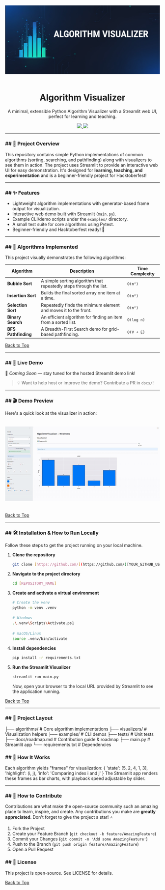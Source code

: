 <a name="top"></a>

<div align="center">
  <img src="assets/banner.png" alt="Project Banner">
</div>
<br/>

<div align="center">
  <h1>
    Algorithm Visualizer
  </h1>
  <p>
    A minimal, extensible Python Algorithm Visualizer with a Streamlit web UI, perfect for learning and teaching.
  </p>
  
  <a href="https://github.com/your-username/your-repo/stargazers">
    <img src="https://img.shields.io/github/stars/your-username/your-repo?style=for-the-badge" />
  </a>
  <a href="#">
    <img src="https://img.shields.io/badge/Hacktoberfest-2025-blue?style=for-the-badge" />
  </a>

</div>

---

### ## 📝 Project Overview

This repository contains simple Python implementations of common algorithms (sorting, searching, and pathfinding) along with visualizers to see them in action. The project uses Streamlit to provide an interactive web UI for easy demonstration. It's designed for **learning, teaching, and experimentation** and is a beginner-friendly project for Hacktoberfest!

---

### ## ✨ Features

* Lightweight algorithm implementations with generator-based frame output for visualization.
* Interactive web demo built with Streamlit (`main.py`).
* Example CLI/demo scripts under the `examples/` directory.
* A small test suite for core algorithms using Pytest.
* Beginner-friendly and Hacktoberfest ready! 🎃

---

### ## 🧠 Algorithms Implemented

This project visually demonstrates the following algorithms:

| Algorithm          | Description                                                    | Time Complexity |
| ------------------ | -------------------------------------------------------------- | --------------- |
| **Bubble Sort** | A simple sorting algorithm that repeatedly steps through the list. | `O(n²)`         |
| **Insertion Sort** | Builds the final sorted array one item at a time.              | `O(n²)`         |
| **Selection Sort** | Repeatedly finds the minimum element and moves it to the front. | `O(n²)`         |
| **Binary Search** | An efficient algorithm for finding an item from a sorted list.   | `O(log n)`      |
| **BFS Pathfinding**| A Breadth-First Search demo for grid-based pathfinding.        | `O(V + E)`      |

[Back to Top](#top)

---

### ## 🚀 Live Demo

🚧 *Coming Soon* — stay tuned for the hosted Streamlit demo link!  

> 💡 Want to help host or improve the demo? Contribute a PR in `docs/`!

---

### ## 🎬 Demo Preview  

Here's a quick look at the visualizer in action:

![Demo GIF](./assets/demo.gif)

[Back to Top](#top)

---

### ## 🛠️ Installation & How to Run Locally

Follow these steps to get the project running on your local machine.

1.  **Clone the repository**
    ```sh
    git clone [https://github.com/](https://github.com/)[YOUR_GITHUB_USERNAME]/[REPOSITORY_NAME].git
    ```
2.  **Navigate to the project directory**
    ```sh
    cd [REPOSITORY_NAME]
    ```
3.  **Create and activate a virtual environment**
    ```sh
    # Create the venv
    python -m venv .venv
    
    # Windows
    .\.venv\Scripts\Activate.ps1

    # macOS/Linux
    source .venv/bin/activate
    ```
4.  **Install dependencies**
    ```sh
    pip install -r requirements.txt
    ```
5.  **Run the Streamlit Visualizer**
    ```sh
    streamlit run main.py
    ```
    Now, open your browser to the local URL provided by Streamlit to see the application running.

[Back to Top](#top)

---

### ## 🧠 Project Layout

├── algorithms/       # Core algorithm implementations
├── visualizers/      # Visualization helpers
├── examples/         # CLI demos
├── tests/            # Unit tests
├── docs/roadmap.md   # Contribution guide & roadmap
├── main.py           # Streamlit app
└── requirements.txt  # Dependencies

### ## 🧩 How It Works

Each algorithm yields "frames" for visualization:
{
    'state': [5, 2, 4, 1, 3],
    'highlight': (i, j),
    'info': 'Comparing index i and j'
}
The Streamlit app renders these frames as bar charts, with playback speed adjustable by slider.

---

### ## 🙌 How to Contribute

Contributions are what make the open-source community such an amazing place to learn, inspire, and create. Any contributions you make are **greatly appreciated**. Don't forget to give the project a star! ⭐

1.  Fork the Project
2.  Create your Feature Branch (`git checkout -b feature/AmazingFeature`)
3.  Commit your Changes (`git commit -m 'Add some AmazingFeature'`)
4.  Push to the Branch (`git push origin feature/AmazingFeature`)
5.  Open a Pull Request

### ## 📜 License

This project is open-source. See LICENSE for details.

[Back to Top](#top)